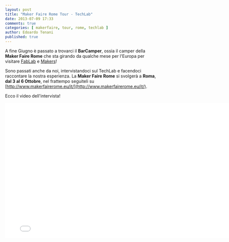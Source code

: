 ```yaml
---
layout: post
title: "Maker Faire Rome Tour - TechLab"
date: 2013-07-09 17:33
comments: true
categories: [ makerfaire, tour, rome, techlab ]
author: Edoardo Tenani
published: true
---
```


A fine Giugno è passato a trovarci il **BarCamper**, ossia il camper della **Maker Faire Rome** che sta girando da qualche mese per l'Europa per visitare [FabLab](https://it.wikipedia.org/wiki/Fab_lab) e [Makers](https://it.wikipedia.org/wiki/Maker)!  

Sono passati anche da noi, intervistandoci sul TechLab e facendoci raccontare la nostra esperienza. La **Maker Faire Rome** si svolgerà a **Roma**, **dal 3 al 6 Ottobre**, nel frattempo seguiteli su [http://www.makerfairerome.eu/it/](http://www.makerfairerome.eu/it/).

<!--more-->

Ecco il video dell'intervista!

<iframe width="786" height="442" src="//www.youtube.com/embed/7dE9zpy22PU?rel=0" frameborder="0" allowfullscreen></iframe>

